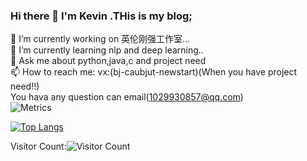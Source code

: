 ### Hi there 👋 I'm Kevin .THis is my blog;

<!--
**limit123123/limit123123** is a ✨ _special_ ✨ repository because its `README.md` (this file) appears on your GitHub profile.

Here are some ideas to get you started:

- 🔭 I’m currently working on 英伦刚强工作室...
- 🌱 I’m currently learning nlp and deep learning..
- 👯 I’m looking to collaborate on ...
- 🤔 I’m looking for help with ...
- 💬 Ask me about ...
- 📫 How to reach me: (wechat):codinggoodhh
- 😄 Pronouns: ...
- ⚡ Fun fact: ...
-->

🔭 I’m currently working on 英伦刚强工作室...<br>
🌱 I’m currently learning nlp and deep learning..<br>
💬 Ask me about python,java,c and project need<br>
📫 How to reach me: vx:(bj-caubjut-newstart)(When you have project need!!)<br>
You hava any question can email(1029930857@qq.com)<br>
![Metrics](https://metrics.lecoq.io/limit123123?template=classic&base.indepth=false&base.hireable=false&config.timezone=Asia%2FShanghai)<br>

[![Top Langs](https://github-readme-stats.vercel.app/api/top-langs/?username=limit123123)](https://github.com/limit123123/github-readme-stats)

Visitor Count:![Visitor Count](https://profile-counter.glitch.me/limit123123/count.svg)

